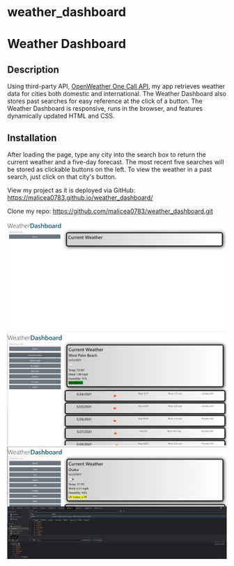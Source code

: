 # weather_dashboard

# Weather Dashboard
## Description
Using third-party API, [OpenWeather One Call API](https://openweathermap.org/api/one-call-api), my app retrieves weather data for cities both domestic and international. The Weather Dashboard also stores past searches for easy reference at the click of a button.
The Weather Dashboard is responsive, runs in the browser, and features dynamically updated HTML and CSS.
## Installation
After loading the page, type any city into the search box to return the current weather and a five-day forecast. The most recent five searches will be stored as clickable buttons on the left. To view the weather in a past search, just click on that city's button.

View my project as it is deployed via GitHub: https://malicea0783.github.io/weather_dashboard/

Clone my repo: https://github.com/malicea0783/weather_dashboard.git

![weather dashboard screenshot](./assets/images/weatherDashboard1.png)
![screenshot with searches](./assets/images/weatherDashboard2.png)
![screenshot of local storage](./assets/images/weatherDashboard3.png)